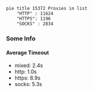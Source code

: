 
```mermaid
pie title 15372 Proxies in list
    "HTTP" : 11624
    "HTTPS": 1196
    "SOCKS" : 2834
```

### Some Info
#### Average Timeout

- mixed: 2.4s
- http: 1.0s
- https: 8.9s
- socks: 5.3s